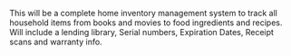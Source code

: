 This will be a complete home inventory management system to track all household items from books and movies to food ingredients and recipes. Will include a lending library, Serial numbers, Expiration Dates, Receipt scans and warranty info.